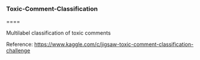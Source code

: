 ### Toxic-Comment-Classification
====

Multilabel classification of toxic comments

Reference: https://www.kaggle.com/c/jigsaw-toxic-comment-classification-challenge
